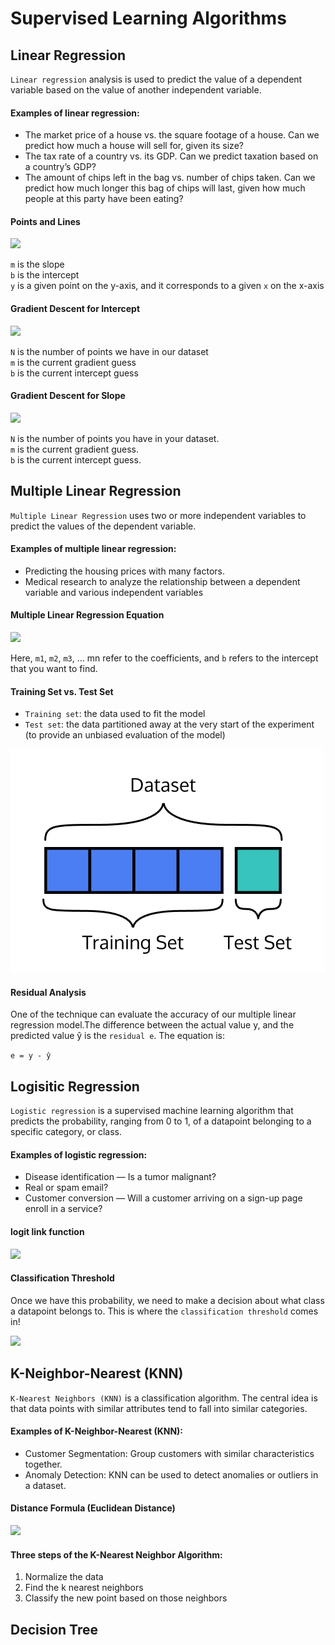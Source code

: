 # Supervised Learning Algorithms

## Linear Regression 
`Linear regression` analysis is used to predict the value of a dependent variable based on the value of another independent variable. 

#### Examples of linear regression:

* The market price of a house vs. the square footage of a house. Can we predict how much a house will sell for, given its size?
* The tax rate of a country vs. its GDP. Can we predict taxation based on a country’s GDP?
* The amount of chips left in the bag vs. number of chips taken. Can we predict how much longer this bag of chips will last, given how much people at this party have been eating?

#### Points and Lines

![](https://lh3.googleusercontent.com/YPI2s5tug4qsSeQ0Q6CBD6Jj53wxmLo_2ECg-mUlzjxbysqs2YwTtN8NS5gFHBYK1mmL6NGCqdgDpsf_zUJo23gkB0smrIvR49ML-Hou) 

`m` is the slope<br/>
`b` is the intercept<br/>
`y` is a given point on the y-axis, and it corresponds to a given `x` on the x-axis<br/>

#### Gradient Descent for Intercept

![](https://lh3.googleusercontent.com/ViGB8iHBaTpd60abMmmJFboFJ_faTjMYWWlVlWrzypMcMA_RFMbV1fXrCd78NK7W7qb-ZTkVuurg6FT7FC1pdMP0LkanqLQlTrMjl1kKcQ)

`N` is the number of points we have in our dataset<br/>
`m` is the current gradient guess<br/>
`b` is the current intercept guess<br/>

#### Gradient Descent for Slope

![](https://lh3.googleusercontent.com/ZZ-UXSrWLE-ltMaeKbNP6Ysgx2mrZHUq6APTXxft8F7EqrgzcxRvj-14xrP2zami83apDojhw4riymIt6bj5RWWBfLaaZXqcBEyCs9de)

`N` is the number of points you have in your dataset.<br/>
`m` is the current gradient guess.<br/>
`b` is the current intercept guess.<br/>


## Multiple Linear Regression
`Multiple Linear Regression` uses two or more independent variables to predict the values of the dependent variable.

#### Examples of multiple linear regression:
* Predicting the housing prices with many factors.
* Medical research to analyze the relationship between a dependent variable and various independent variables

#### Multiple Linear Regression Equation
![](https://lh3.googleusercontent.com/xqfSqu2qKzaWXsVpjajlhETrxWl3Pmyn5f1oON1nm7IOv2JMSIz2NTRd8IfSb2I8nB5A6IYr-qEKV4Gu44qutvyctsSa77m6aJTNpKY)</br>

Here, `m1`, `m2`, `m3`, … mn refer to the coefficients, and `b` refers to the intercept that you want to find.

#### Training Set vs. Test Set

* `Training set`: the data used to fit the model
* `Test set`: the data partitioned away at the very start of the experiment (to provide an unbiased evaluation of the model)

![](images/set.png)

#### Residual Analysis

One of the technique can evaluate the accuracy of our multiple linear regression model.The difference between the actual value y, and the predicted value ŷ is the `residual e`. The equation is:

` e = y - ŷ `

## Logisitic Regression
`Logistic regression` is a supervised machine learning algorithm that predicts the probability, ranging from 0 to 1, of a datapoint belonging to a specific category, or class.

#### Examples of logistic regression:
* Disease identification — Is a tumor malignant?
* Real or spam email?
* Customer conversion — Will a customer arriving on a sign-up page enroll in a service?

#### logit link function
![](https://lh3.googleusercontent.com/G4ABSO-DX-LZl1i6QOH7jS0lKRupH3cF-bMPLoZts9UK3Kvz32shLjVjlLD08S2dNqDZtb2B0HzGd305MOQ83B9Tpd1G5leQ42MprUgo)

#### Classification Threshold 
Once we have this probability, we need to make a decision about what class a datapoint belongs to. This is where the `classification threshold` comes in!</br>

![](https://lh3.googleusercontent.com/JQEHIq4V8cDXHp4D7pMgWiHGCTAqULN6_Mxa6m9Zcv2GAKFT2xMrta5hqOleNZSYfvwAo8A7pT9Ax14l5LRWOES9FjaITgDr5mI09-g5)

## K-Neighbor-Nearest (KNN)
`K-Nearest Neighbors (KNN)` is a classification algorithm. The central idea is that data points with similar attributes tend to fall into similar categories.

#### Examples of K-Neighbor-Nearest (KNN):
* Customer Segmentation: Group customers with similar characteristics together.
* Anomaly Detection: KNN can be used to detect anomalies or outliers in a dataset. 

#### Distance Formula (Euclidean Distance)
![](https://lh3.googleusercontent.com/JIV-_GU3ue1K99wvRLCrgC0zhpNpg3Zg9Fb-ZuFJ_EXVrwsQsQwlcJYqVJLTqH6MBrNvg21OZpt9bSHOqdZq1xlllglslt6N-ynOFEs0)

#### Three steps of the K-Nearest Neighbor Algorithm:

1. Normalize the data
2. Find the k nearest neighbors
3. Classify the new point based on those neighbors

## Decision Tree



